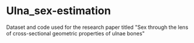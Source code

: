 # Ulna_sex-estimation
Dataset and code used for the research paper titled "Sex through the lens of cross-sectional geometric properties of ulnae bones"
